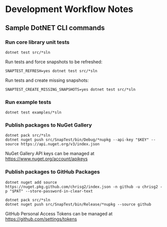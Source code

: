 # Development Workflow Notes

## Sample DotNET CLI commands

### Run core library unit tests

```shell
dotnet test src/*sln
```

Run tests and force snapshots to be refreshed:
```shell
SNAPTEST_REFRESH=yes dotnet test src/*sln
```

Run tests and create missing snapshots:
```shell
SNAPTEST_CREATE_MISSING_SNAPSHOTS=yes dotnet test src/*sln
```


### Run example tests

```shell
dotnet test examples/*sln
```


### Publish packages to NuGet Gallery

```shell
dotnet pack src/*sln
dotnet nuget push src/SnapTest/bin/Debug/*nupkg --api-key "$KEY" --source https://api.nuget.org/v3/index.json
```

NuGet Gallery API keys can be managed at https://www.nuget.org/account/apikeys


### Publish packages to GitHub Packages

```shell
dotnet nuget add source https://nuget.pkg.github.com/chrisg2/index.json -n github -u chrisg2 -p "$PAT" --store-password-in-clear-text

dotnet pack src/*sln
dotnet nuget push src/SnapTest/bin/Release/*nupkg --source github
```

GitHub Personal Access Tokens can be managed at https://github.com/settings/tokens
